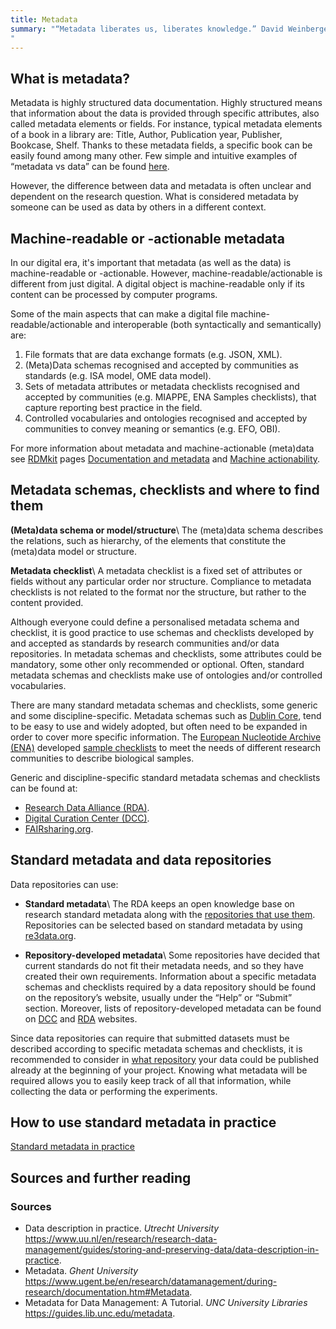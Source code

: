 ```yaml
---
title: Metadata
summary: "“Metadata liberates us, liberates knowledge.” David Weinberger (2008).
"
---
```


## What is metadata?

Metadata is highly structured data documentation. Highly structured means that information about the data is provided through specific attributes, also called metadata elements or fields. For instance, typical metadata elements of a book in a library are: Title, Author, Publication year, Publisher, Bookcase, Shelf. Thanks to these metadata fields, a specific book can be easily found among many other. Few simple and intuitive examples of “metadata vs data” can be found [here](https://dataedo.com/kb/data-glossary/what-is-metadata).

However, the difference between data and metadata is often unclear and dependent on the research question. What is considered metadata by someone can be used as data by others in a different context. 

## Machine-readable or -actionable metadata
In our digital era, it's important that metadata (as well as the data) is machine-readable or -actionable. However, machine-readable/actionable is different from just digital. A digital object is machine-readable only if its content can be processed by computer programs.

Some of the main aspects that can make a digital file machine-readable/actionable and interoperable (both syntactically and semantically) are:
1. File formats that are data exchange formats (e.g. JSON, XML).
2. (Meta)Data schemas recognised and accepted by communities as standards (e.g. ISA model, OME data model).
3. Sets of metadata attributes or metadata checklists recognised and accepted by communities (e.g. MIAPPE, ENA Samples checklists), that capture reporting best practice in the field.
4. Controlled vocabularies and ontologies recognised and accepted by communities to convey meaning or semantics (e.g. EFO, OBI).

For more information about metadata and machine-actionable (meta)data see [RDMkit](https://rdmkit.elixir-europe.org/index.html) pages [Documentation and metadata](https://rdmkit.elixir-europe.org/metadata_management.html) and [Machine actionability](https://rdmkit.elixir-europe.org/machine_actionability.html).


## Metadata schemas, checklists and where to find them

**(Meta)data schema or model/structure**\\
The (meta)data schema describes the relations, such as hierarchy, of the elements that constitute the (meta)data model or structure.

**Metadata checklist**\\
A metadata checklist is a fixed set of attributes or fields without any particular order nor structure. Compliance to metadata checklists is not related to the format nor the structure, but rather to the content provided.

Although everyone could define a personalised metadata schema and checklist, it is good practice to use schemas and checklists developed by and accepted as standards by research communities and/or data repositories. In metadata schemas and checklists, some attributes could be mandatory, some other only recommended or optional. Often, standard metadata schemas and checklists make use of ontologies and/or controlled vocabularies.

There are many standard metadata schemas and checklists, some generic and some discipline-specific. Metadata schemas such as [Dublin Core](https://guides.library.ucsc.edu/c.php?g=618773&p=4306386), tend to be easy to use and widely adopted, but often need to be expanded in order to cover more specific information. The [European Nucleotide Archive (ENA)](https://www.ebi.ac.uk/ena/submit/checklists) developed [sample checklists](https://www.ebi.ac.uk/ena/browser/checklists) to meet the needs of different research communities to describe biological samples.

Generic and discipline-specific standard metadata schemas and checklists can be found at:
* [Research Data Alliance (RDA)](https://rd-alliance.github.io/metadata-directory/standards/).
* [Digital Curation Center (DCC)](https://www.dcc.ac.uk/guidance/standards/metadata/list).
* [FAIRsharing.org](https://fairsharing.org/standards/).


## Standard metadata and data repositories

Data repositories can use:

* **Standard metadata**\\
The RDA keeps an open knowledge base on research standard metadata along with the [repositories that use them](https://rd-alliance.github.io/metadata-directory/use_cases/). Repositories can be selected based on standard metadata by using [re3data.org](https://www.re3data.org/search?query=).

* **Repository-developed metadata**\\
Some repositories have decided that current standards do not fit their metadata needs, and so they have created their own requirements. Information about a specific metadata schemas and checklists required by a data repository should be found on the repository’s website, usually under the “Help” or “Submit” section. Moreover, lists of repository-developed metadata can be found on [DCC](https://www.dcc.ac.uk/resources/metadata-standards/repository-developed-metadata-schemas) and [RDA](https://rd-alliance.github.io/metadata-directory/standards/repository-developed-metadata-schemas) websites.

Since data repositories can require that submitted datasets must be described according to specific metadata schemas and checklists, it is recommended to consider in [what repository](data_management_steps) your data could be published already at the beginning of your project. Knowing what metadata will be required allows you to easily keep track of all that information, while collecting the data or performing the experiments.


## How to use standard metadata in practice

[Standard metadata in practice](metadata_in_practice)


## Sources and further reading
### Sources
* Data description in practice. *Utrecht University* <https://www.uu.nl/en/research/research-data-management/guides/storing-and-preserving-data/data-description-in-practice>.
* Metadata. *Ghent University* <https://www.ugent.be/en/research/datamanagement/during-research/documentation.htm#Metadata>.
* Metadata for Data Management: A Tutorial. *UNC University Libraries* <https://guides.lib.unc.edu/metadata>.